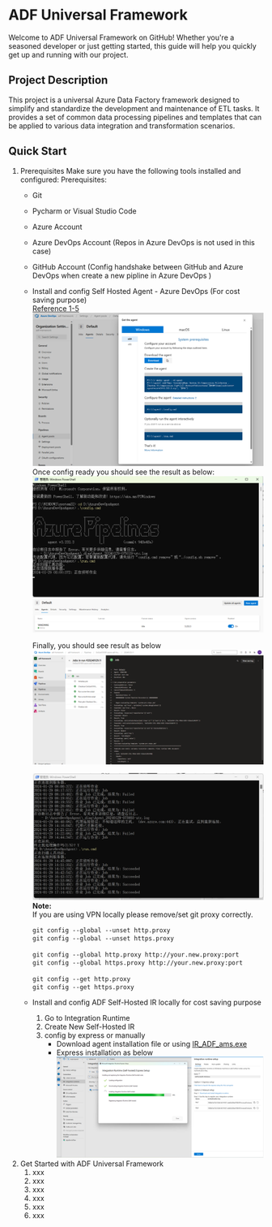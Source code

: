 # ADF Universal Framework
Welcome to ADF Universal Framework on GitHub! Whether you're a seasoned developer or just getting started, this guide will help you quickly get up and running with our project.

## Project Description
This project is a universal Azure Data Factory framework designed to simplify and standardize the development and maintenance of ETL tasks. It provides a set of common data processing pipelines and templates that can be applied to various data integration and transformation scenarios.

## Quick Start
1. Prerequisites
   Make sure you have the following tools installed and configured:
   Prerequisites:
   - Git
   - Pycharm or Visual Studio Code
   - Azure Account
   - Azure DevOps Account (Repos in Azure DevOps is not used in this case)
   - GitHub Account (Config handshake between GitHub and Azure DevOps when create a new pipline in Azure DevOps )
   - Install and config Self Hosted Agent - Azure DevOps (For cost saving purpose)  
     [Reference 1-5](#1)  
     ![How to setup Self-hosted Windows agents.png](..%2Fimages%2FHow%20to%20setup%20Self-hosted%20Windows%20agents.png)
     Once config ready you should see the result as below:  
     ![Agent running status in local PC.png](..%2Fimages%2FAgent%20running%20status%20in%20local%20PC.png)  
     ![Agent running status in Azure DevOps account.png](..%2Fimages%2FAgent%20running%20status%20in%20Azure%20DevOps%20account.png)  

     Finally, you should see result as below  
     ![Agent running result.png](..%2Fimages%2FAgent%20running%20result.png)  
      
     ![Local Agent Log.png](..%2Fimages%2FLocal%20Agent%20Log.png)
     **Note:**  
       If you are using VPN locally please remove/set git proxy correctly.
     ```
     git config --global --unset http.proxy
     git config --global --unset https.proxy
  
     git config --global http.proxy http://your.new.proxy:port
     git config --global https.proxy http://your.new.proxy:port
  
     git config --get http.proxy
     git config --get https.proxy
     ```
   - Install and config ADF Self-Hosted IR locally for cost saving purpose
     1. Go to Integration Runtime
     2. Create New Self-Hosted IR
     3. config by express or manually
        - Download agent installation file or using [IR_ADF_ams.exe](..%2Fagent%2FIR_ams_930d2a20-dc22-431d-bdde-4a2916d0096b_e4b13772-1125-46cd-9501-83fe2c90380a_gX%2Bjgv0K09301%2B2VR1yYXVNNbpEy2OIzdhOixxkgFDo%3D_anBlLmZyb250ZW5kLmNsb3VkZGF0YWh1Yi5uZXQ%3D.exe)
        - Express installation as below
          ![config ADF IR.png](..%2Fimages%2Fconfig%20ADF%20IR.png)
2. Get Started with ADF Universal Framework
     1. xxx
     2. xxx
     3. xxx
     4. xxx
     5. xxx
     6. xxx




